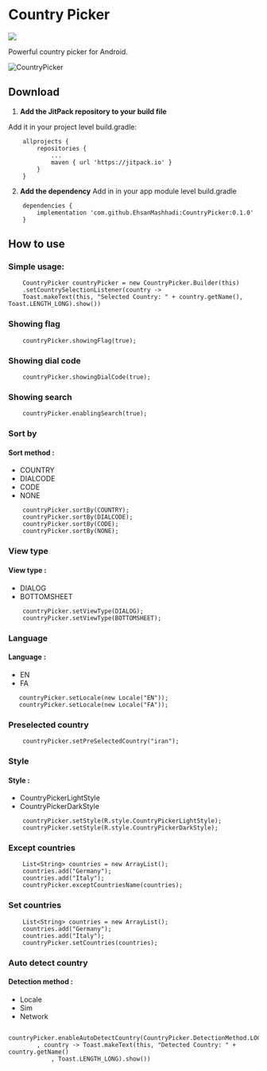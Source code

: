 
# Country Picker
[![](https://jitpack.io/v/EhsanMashhadi/CountryPicker.svg)](https://jitpack.io/#EhsanMashhadi/CountryPicker)


Powerful country picker for Android.


![CountryPicker](https://github.com/EhsanMashhadi/CountryPicker/blob/master/art/countrypicker.gif?raw=true)
## Download

1. **Add the JitPack repository to your build file**

 Add it in your project level build.gradle:
```
    allprojects {
        repositories {
            ...
            maven { url 'https://jitpack.io' }
        }
    }
```

2. **Add the dependency**
Add in in your app module level build.gradle
```
    dependencies {
        implementation 'com.github.EhsanMashhadi:CountryPicker:0.1.0'
    }
```
## How to use

### Simple usage:
```
    CountryPicker countryPicker = new CountryPicker.Builder(this)
    .setCountrySelectionListener(country ->
    Toast.makeText(this, "Selected Country: " + country.getName(), Toast.LENGTH_LONG).show())
```

### Showing flag
```
    countryPicker.showingFlag(true);
```

### Showing dial code
```
    countryPicker.showingDialCode(true);
```

### Showing search
```
    countryPicker.enablingSearch(true);
```

### Sort by
#### Sort method :
- COUNTRY
- DIALCODE
- CODE
- NONE
```
    countryPicker.sortBy(COUNTRY);
    countryPicker.sortBy(DIALCODE);
    countryPicker.sortBy(CODE);
    countryPicker.sortBy(NONE);
```

### View type
#### View type :
- DIALOG
- BOTTOMSHEET
```
    countryPicker.setViewType(DIALOG);
    countryPicker.setViewType(BOTTOMSHEET);
```

### Language
#### Language :
- EN
- FA
```
   countryPicker.setLocale(new Locale("EN"));
   countryPicker.setLocale(new Locale("FA"));
```

### Preselected country
```
    countryPicker.setPreSelectedCountry("iran");
```

### Style
#### Style :
- CountryPickerLightStyle
- CountryPickerDarkStyle
```
    countryPicker.setStyle(R.style.CountryPickerLightStyle);
    countryPicker.setStyle(R.style.CountryPickerDarkStyle);
```

### Except countries
```
    List<String> countries = new ArrayList();
    countries.add("Germany");
    countries.add("Italy");
    countryPicker.exceptCountriesName(countries);
```

### Set countries
```
    List<String> countries = new ArrayList();
    countries.add("Germany");
    countries.add("Italy");
    countryPicker.setCountries(countries);
```

### Auto detect country
#### Detection method :
- Locale
- Sim
- Network

```
    countryPicker.enableAutoDetectCountry(CountryPicker.DetectionMethod.LOCALE
        , country -> Toast.makeText(this, "Detected Country: " + country.getName()
            , Toast.LENGTH_LONG).show())
```
